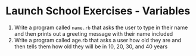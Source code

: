 # Launch School Exercises - Variables

1. Write a program called `name.rb` that asks the user to type in their name and then prints out a greeting message with their name included
2. Write a program called age.rb that asks a user how old they are and then tells them how old they will be in 10, 20, 30, and 40 years